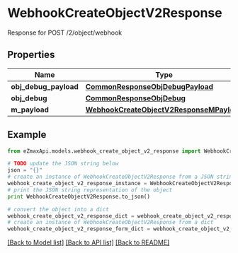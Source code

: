 # WebhookCreateObjectV2Response

Response for POST /2/object/webhook

## Properties

Name | Type | Description | Notes
------------ | ------------- | ------------- | -------------
**obj_debug_payload** | [**CommonResponseObjDebugPayload**](CommonResponseObjDebugPayload.md) |  | 
**obj_debug** | [**CommonResponseObjDebug**](CommonResponseObjDebug.md) |  | [optional] 
**m_payload** | [**WebhookCreateObjectV2ResponseMPayload**](WebhookCreateObjectV2ResponseMPayload.md) |  | 

## Example

```python
from eZmaxApi.models.webhook_create_object_v2_response import WebhookCreateObjectV2Response

# TODO update the JSON string below
json = "{}"
# create an instance of WebhookCreateObjectV2Response from a JSON string
webhook_create_object_v2_response_instance = WebhookCreateObjectV2Response.from_json(json)
# print the JSON string representation of the object
print WebhookCreateObjectV2Response.to_json()

# convert the object into a dict
webhook_create_object_v2_response_dict = webhook_create_object_v2_response_instance.to_dict()
# create an instance of WebhookCreateObjectV2Response from a dict
webhook_create_object_v2_response_form_dict = webhook_create_object_v2_response.from_dict(webhook_create_object_v2_response_dict)
```
[[Back to Model list]](../README.md#documentation-for-models) [[Back to API list]](../README.md#documentation-for-api-endpoints) [[Back to README]](../README.md)


